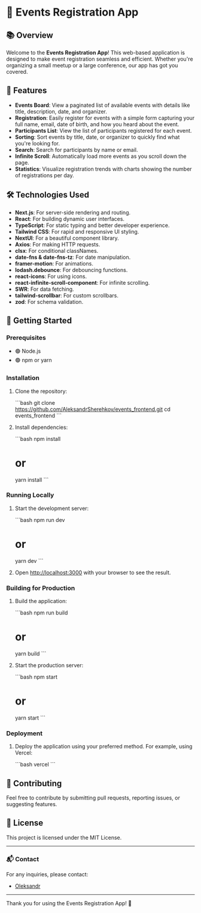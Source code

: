 # 🎉 Events Registration App

## 📚 Overview

Welcome to the **Events Registration App**! This web-based application is
designed to make event registration seamless and efficient. Whether you're
organizing a small meetup or a large conference, our app has got you covered.

## 🌟 Features

- **Events Board**: View a paginated list of available events with details like
  title, description, date, and organizer.
- **Registration**: Easily register for events with a simple form capturing your
  full name, email, date of birth, and how you heard about the event.
- **Participants List**: View the list of participants registered for each
  event.
- **Sorting**: Sort events by title, date, or organizer to quickly find what
  you're looking for.
- **Search**: Search for participants by name or email.
- **Infinite Scroll**: Automatically load more events as you scroll down the
  page.
- **Statistics**: Visualize registration trends with charts showing the number
  of registrations per day.

## 🛠️ Technologies Used

- **Next.js**: For server-side rendering and routing.
- **React**: For building dynamic user interfaces.
- **TypeScript**: For static typing and better developer experience.
- **Tailwind CSS**: For rapid and responsive UI styling.
- **NextUI**: For a beautiful component library.
- **Axios**: For making HTTP requests.
- **clsx**: For conditional classNames.
- **date-fns & date-fns-tz**: For date manipulation.
- **framer-motion**: For animations.
- **lodash.debounce**: For debouncing functions.
- **react-icons**: For using icons.
- **react-infinite-scroll-component**: For infinite scrolling.
- **SWR**: For data fetching.
- **tailwind-scrollbar**: For custom scrollbars.
- **zod**: For schema validation.

## 🚀 Getting Started

### Prerequisites

- 🟢 Node.js
- 🟢 npm or yarn

### Installation

1. Clone the repository:

   \`\`\`bash git clone
   https://github.com/AleksandrSherehkov/events_frontend.git cd events_frontend
   \`\`\`

2. Install dependencies:

   \`\`\`bash npm install

   # or

   yarn install \`\`\`

### Running Locally

1. Start the development server:

   \`\`\`bash npm run dev

   # or

   yarn dev \`\`\`

2. Open [http://localhost:3000](http://localhost:3000) with your browser to see
   the result.

### Building for Production

1. Build the application:

   \`\`\`bash npm run build

   # or

   yarn build \`\`\`

2. Start the production server:

   \`\`\`bash npm start

   # or

   yarn start \`\`\`

### Deployment

1. Deploy the application using your preferred method. For example, using
   Vercel:

   \`\`\`bash vercel \`\`\`

## 🤝 Contributing

Feel free to contribute by submitting pull requests, reporting issues, or
suggesting features.

## 📜 License

This project is licensed under the MIT License.

---

### 📬 Contact

For any inquiries, please contact:

- [Oleksandr](aleksandr.shereshkov@gmail.com)

---

Thank you for using the Events Registration App! 🎉
